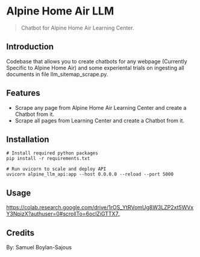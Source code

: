 # Alpine Home Air LLM

> Chatbot for Alpine Home Air Learning Center.

## Introduction

Codebase that allows you to create chatbots for any webpage (Currently Specific to Alpine Home Air) and some experiental trials on ingesting all documents in file llm_sitemap_scrape.py.

## Features

- Scrape any page from Alpine Home Air Learning Center and create a Chatbot from it.
- Scrape all pages from Learning Center and create a Chatbot from it.

## Installation

```<python>
# Install required python packages
pip install -r requirements.txt

# Run uvicorn to scale and deploy API
uvicorn alpine_llm_api:app --host 0.0.0.0 --reload --port 5000
```

## Usage

https://colab.research.google.com/drive/1rOS_YtRVomUg8W3LZP2xt5WVxY3NpizX?authuser=0#scrollTo=6oclZiGTTX7_


## Credits

By: Samuel Boylan-Sajous
